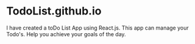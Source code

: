# TodoList.github.io
I have created a toDo List App using React.js. This app can manage your Todo's. Help you achieve your goals of the day.
